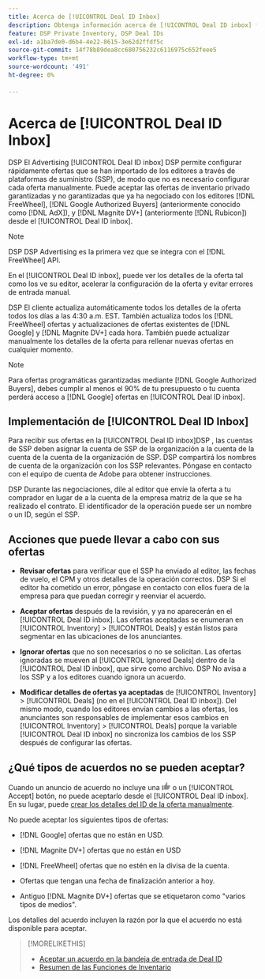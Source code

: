 ```yaml
---
title: Acerca de [!UICONTROL Deal ID Inbox]
description: Obtenga información acerca de [!UICONTROL Deal ID inbox] función, que le permite aceptar acuerdos privados en los que ya ha negociado con editores [!DNL FreeWheel], [!DNL Google Authorized Buyers] (anteriormente conocido como [!DNL AdX]), and [!DNL Magnite DV+] (anteriormente [!DNL Rubicon]).
feature: DSP Private Inventory, DSP Deal IDs
exl-id: a1ba7de0-d6b4-4e22-8615-3e62d2ffdf5c
source-git-commit: 14f78b89dea8cc680756232c6116975c652feee5
workflow-type: tm+mt
source-wordcount: '491'
ht-degree: 0%

---
```


# Acerca de [!UICONTROL Deal ID Inbox]

DSP El Advertising [!UICONTROL Deal ID inbox] DSP permite configurar rápidamente ofertas que se han importado de los editores a través de plataformas de suministro (SSP), de modo que no es necesario configurar cada oferta manualmente. Puede aceptar las ofertas de inventario privado garantizadas y no garantizadas que ya ha negociado con los editores [!DNL FreeWheel], [!DNL Google Authorized Buyers] (anteriormente conocido como [!DNL AdX]), y [!DNL Magnite DV+] (anteriormente [!DNL Rubicon]) desde el [!UICONTROL Deal ID inbox].

>[!NOTE]
>
>DSP DSP Advertising es la primera vez que se integra con el [!DNL FreeWheel] API.

En el [!UICONTROL Deal ID inbox], puede ver los detalles de la oferta tal como los ve su editor, acelerar la configuración de la oferta y evitar errores de entrada manual.

<!-- 
Accepting a deal automatically pre-populates a new Deal ID record with details from the publisher, and you need to enter only the publisher [always? or just in some cases?], the media type, who can access the deal, and any attribute labels to apply to the deal so it's easy to find. [Are labels a dimension you can report on?]

For each available deal, you can review the deal details sent directly from the publisher. Some deals are grouped as proposals (packages), and you can see the individual deal details by reviewing the deal.

You can accept any available deal or move an incorrect deal to the Ignored Deals tab. You can also un-ignore deals, which moves them back to the New Deals tab so you can potentially accept them.

For each deal, you can select one publisher and one media type (Desktop Video, Mobile Video, Connected TV, Display, or Audio), and you can share the deal with specific advertisers and with all advertisers for a specific account.
 -->

DSP El cliente actualiza automáticamente todos los detalles de la oferta todos los días a las 4:30 a.m. EST. También actualiza todos los [!DNL FreeWheel] ofertas y actualizaciones de ofertas existentes de [!DNL Google] y [!DNL Magnite DV+] cada hora. También puede actualizar manualmente los detalles de la oferta para rellenar nuevas ofertas en cualquier momento.

<!-- MC: I'm not sure where I got the following. Is this currently true? -->
>[!NOTE]
>
>Para ofertas programáticas garantizadas mediante [!DNL Google Authorized Buyers], debes cumplir al menos el 90% de tu presupuesto o tu cuenta perderá acceso a [!DNL Google] ofertas en [!UICONTROL Deal ID inbox].

## Implementación de [!UICONTROL Deal ID Inbox]

Para recibir sus ofertas en la [!UICONTROL Deal ID inbox]DSP , las cuentas de SSP deben asignar la cuenta de SSP de la organización a la cuenta de la cuenta de la cuenta de la organización de SSP. DSP compartirá los nombres de cuenta de la organización con los SSP relevantes. Póngase en contacto con el equipo de cuenta de Adobe para obtener instrucciones.

DSP Durante las negociaciones, dile al editor que envíe la oferta a tu comprador en lugar de a la cuenta de la empresa matriz de la que se ha realizado el contrato. El identificador de la operación puede ser un nombre o un ID, según el SSP.

## Acciones que puede llevar a cabo con sus ofertas

* **Revisar ofertas** para verificar que el SSP ha enviado al editor, las fechas de vuelo, el CPM y otros detalles de la operación correctos. DSP Si el editor ha cometido un error, póngase en contacto con ellos fuera de la empresa para que puedan corregir y reenviar el acuerdo.

* **Aceptar ofertas** después de la revisión, y ya no aparecerán en el [!UICONTROL Deal ID inbox]. Las ofertas aceptadas se enumeran en [!UICONTROL Inventory] > [!UICONTROL Deals] y están listos para segmentar en las ubicaciones de los anunciantes.

* **Ignorar ofertas** que no son necesarios o no se solicitan. Las ofertas ignoradas se mueven al [!UICONTROL Ignored Deals] dentro de la [!UICONTROL Deal ID inbox], que sirve como archivo. DSP No avisa a los SSP y a los editores cuando ignora un acuerdo.

* **Modificar detalles de ofertas ya aceptadas** de [!UICONTROL Inventory] > [!UICONTROL Deals] (no en el [!UICONTROL Deal ID inbox]). Del mismo modo, cuando los editores envían cambios a las ofertas, los anunciantes son responsables de implementar esos cambios en [!UICONTROL Inventory] > [!UICONTROL Deals] porque la variable [!UICONTROL Deal ID inbox] no sincroniza los cambios de los SSP después de configurar las ofertas.

## ¿Qué tipos de acuerdos no se pueden aceptar?

Cuando un anuncio de acuerdo no incluye una ![Aceptar](/help/dsp/assets/accept.png) o un [!UICONTROL Accept] botón, no puede aceptarlo desde el [!UICONTROL Deal ID inbox]. En su lugar, puede [crear los detalles del ID de la oferta manualmente](/help/dsp/inventory/deal-id-create.md).

No puede aceptar los siguientes tipos de ofertas:

* [!DNL Google] ofertas que no están en USD.

* [!DNL Magnite DV+] ofertas que no están en USD

* [!DNL FreeWheel] ofertas que no estén en la divisa de la cuenta.

* Ofertas que tengan una fecha de finalización anterior a hoy.

* Antiguo [!DNL Magnite DV+] ofertas que se etiquetaron como &quot;varios tipos de medios&quot;.

Los detalles del acuerdo incluyen la razón por la que el acuerdo no está disponible para aceptar.

>[!MORELIKETHIS]
>
>* [Aceptar un acuerdo en la bandeja de entrada de Deal ID](deal-id-inbox-accept.md)
>* [Resumen de las Funciones de Inventario](inventory-overview.md)

